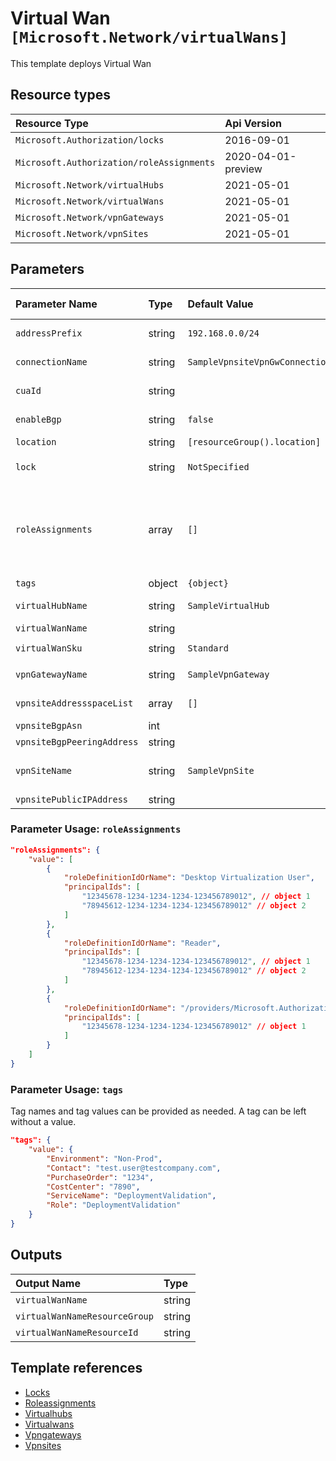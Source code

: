 # Virtual Wan `[Microsoft.Network/virtualWans]`

This template deploys Virtual Wan

## Resource types

| Resource Type | Api Version |
| :-- | :-- |
| `Microsoft.Authorization/locks` | 2016-09-01 |
| `Microsoft.Authorization/roleAssignments` | 2020-04-01-preview |
| `Microsoft.Network/virtualHubs` | 2021-05-01 |
| `Microsoft.Network/virtualWans` | 2021-05-01 |
| `Microsoft.Network/vpnGateways` | 2021-05-01 |
| `Microsoft.Network/vpnSites` | 2021-05-01 |

## Parameters

| Parameter Name | Type | Default Value | Possible Values | Description |
| :-- | :-- | :-- | :-- | :-- |
| `addressPrefix` | string | `192.168.0.0/24` |  | Optional. The hub address prefix. This address prefix will be used as the address prefix for the hub vnet |
| `connectionName` | string | `SampleVpnsiteVpnGwConnection` |  | Optional. Name of the vpnconnection. A vpn connection is established between a vpnsite and a vpn gateway. |
| `cuaId` | string |  |  | Optional. Customer Usage Attribution id (GUID). This GUID must be previously registered |
| `enableBgp` | string | `false` | `[true, false]` | Optional. his needs to be set to true if BGP needs to enabled on the vpn connection. |
| `location` | string | `[resourceGroup().location]` |  | Optional. Location where all resources will be created. |
| `lock` | string | `NotSpecified` | `[CanNotDelete, NotSpecified, ReadOnly]` | Optional. Specify the type of lock. |
| `roleAssignments` | array | `[]` |  | Optional. Array of role assignment objects that contain the 'roleDefinitionIdOrName' and 'principalId' to define RBAC role assignments on this resource. In the roleDefinitionIdOrName attribute, you can provide either the display name of the role definition, or its fully qualified ID in the following format: '/providers/Microsoft.Authorization/roleDefinitions/c2f4ef07-c644-48eb-af81-4b1b4947fb11' |
| `tags` | object | `{object}` |  | Optional. Tags of the resource. |
| `virtualHubName` | string | `SampleVirtualHub` |  | Optional. Name of the Virtual Hub. A virtual hub is created inside a virtual wan. |
| `virtualWanName` | string |  |  | Required. Name of the Virtual Wan. |
| `virtualWanSku` | string | `Standard` | `[Standard, Basic]` | Optional. Sku of the Virtual Wan. |
| `vpnGatewayName` | string | `SampleVpnGateway` |  | Optional. Name of the Vpn Gateway. A vpn gateway is created inside a virtual hub. |
| `vpnsiteAddressspaceList` | array | `[]` |  | Optional. A list of static routes corresponding to the vpn site. These are configured on the vpn gateway. |
| `vpnsiteBgpAsn` | int |  |  | Required. The bgp asn number of a vpnsite. |
| `vpnsiteBgpPeeringAddress` | string |  |  | Required. The bgp peer IP address of a vpnsite. |
| `vpnSiteName` | string | `SampleVpnSite` |  | Optional. Name of the vpnsite. A vpnsite represents the on-premise vpn device. A public ip address is mandatory for a vpn site creation. |
| `vpnsitePublicIPAddress` | string |  |  | Required. he public IP address of a vpn site. |

### Parameter Usage: `roleAssignments`

```json
"roleAssignments": {
    "value": [
        {
            "roleDefinitionIdOrName": "Desktop Virtualization User",
            "principalIds": [
                "12345678-1234-1234-1234-123456789012", // object 1
                "78945612-1234-1234-1234-123456789012" // object 2
            ]
        },
        {
            "roleDefinitionIdOrName": "Reader",
            "principalIds": [
                "12345678-1234-1234-1234-123456789012", // object 1
                "78945612-1234-1234-1234-123456789012" // object 2
            ]
        },
        {
            "roleDefinitionIdOrName": "/providers/Microsoft.Authorization/roleDefinitions/c2f4ef07-c644-48eb-af81-4b1b4947fb11",
            "principalIds": [
                "12345678-1234-1234-1234-123456789012" // object 1
            ]
        }
    ]
}
```

### Parameter Usage: `tags`

Tag names and tag values can be provided as needed. A tag can be left without a value.

```json
"tags": {
    "value": {
        "Environment": "Non-Prod",
        "Contact": "test.user@testcompany.com",
        "PurchaseOrder": "1234",
        "CostCenter": "7890",
        "ServiceName": "DeploymentValidation",
        "Role": "DeploymentValidation"
    }
}
```

## Outputs

| Output Name | Type |
| :-- | :-- |
| `virtualWanName` | string |
| `virtualWanNameResourceGroup` | string |
| `virtualWanNameResourceId` | string |

## Template references

- [Locks](https://docs.microsoft.com/en-us/azure/templates/Microsoft.Authorization/2016-09-01/locks)
- [Roleassignments](https://docs.microsoft.com/en-us/azure/templates/Microsoft.Authorization/2020-04-01-preview/roleAssignments)
- [Virtualhubs](https://docs.microsoft.com/en-us/azure/templates/Microsoft.Network/2021-05-01/virtualHubs)
- [Virtualwans](https://docs.microsoft.com/en-us/azure/templates/Microsoft.Network/2021-05-01/virtualWans)
- [Vpngateways](https://docs.microsoft.com/en-us/azure/templates/Microsoft.Network/2021-05-01/vpnGateways)
- [Vpnsites](https://docs.microsoft.com/en-us/azure/templates/Microsoft.Network/2021-05-01/vpnSites)
